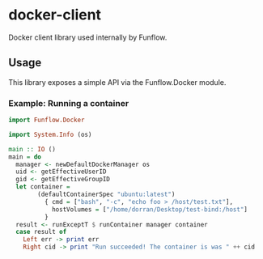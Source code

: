# docker-client

Docker client library used internally by Funflow.

## Usage

This library exposes a simple API via the Funflow.Docker module.

### Example: Running a container

```haskell
import Funflow.Docker 

import System.Info (os)

main :: IO ()
main = do
  manager <- newDefaultDockerManager os
  uid <- getEffectiveUserID
  gid <- getEffectiveGroupID
  let container =
        (defaultContainerSpec "ubuntu:latest")
          { cmd = ["bash", "-c", "echo foo > /host/test.txt"],
            hostVolumes = ["/home/dorran/Desktop/test-bind:/host"]
          }
  result <- runExceptT $ runContainer manager container
  case result of
    Left err -> print err
    Right cid -> print "Run succeeded! The container is was " ++ cid
```
